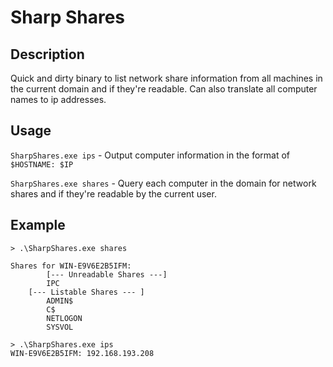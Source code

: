 # Sharp Shares

## Description

Quick and dirty binary to list network share information from all machines in the current domain and if they're readable. Can also translate all computer names to ip addresses.

## Usage

`SharpShares.exe ips` - Output computer information in the format of `$HOSTNAME: $IP`

`SharpShares.exe shares` - Query each computer in the domain for network shares and if they're readable by the current user.

## Example

```
> .\SharpShares.exe shares

Shares for WIN-E9V6E2B5IFM:
        [--- Unreadable Shares ---]
		IPC
	[--- Listable Shares --- ]
		ADMIN$
		C$
		NETLOGON
		SYSVOL
```

```
> .\SharpShares.exe ips
WIN-E9V6E2B5IFM: 192.168.193.208
```
